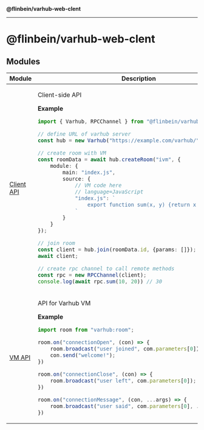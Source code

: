 **@flinbein/varhub-web-clent**

***

# @flinbein/varhub-web-clent

## Modules

<table>
<thead>
<tr>
<th>Module</th>
<th>Description</th>
</tr>
</thead>
<tbody>
<tr>
<td>

[Client API](Client%20API/README.md)

</td>
<td>

Client-side API

**Example**

```typescript
import { Varhub, RPCChannel } from "@flinbein/varhub-web-client";

// define URL of varhub server
const hub = new Varhub("https://example.com/varhub/");

// create room with VM
const roomData = await hub.createRoom("ivm", {
    module: {
        main: "index.js",
        source: {
            // VM code here
            // language=JavaScript
            "index.js": `
                export function sum(x, y) {return x + y}
            `
        }
    }
});

// join room
const client = hub.join(roomData.id, {params: []});
await client;

// create rpc channel to call remote methods
const rpc = new RPCChannel(client);
console.log(await rpc.sum(10, 20)) // 30
```

</td>
</tr>
<tr>
<td>

[VM API](VM%20API/README.md)

</td>
<td>

API for Varhub VM

**Example**

```typescript
import room from "varhub:room";

room.on("connectionOpen", (con) => {
    room.broadcast("user joined", com.parameters[0]);
    con.send("welcome!");
})

room.on("connectionClose", (con) => {
    room.broadcast("user left", com.parameters[0]);
})

room.on("connectionMessage", (con, ...args) => {
    room.broadcast("user said", com.parameters[0], ...args);
})
```

</td>
</tr>
</tbody>
</table>
